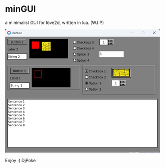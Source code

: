 # minGUI
a minimalist GUI for löve2d, written in lua. (W.I.P)

![screenshot](screenshot.jpg)

Enjoy ;)
DjPoke

